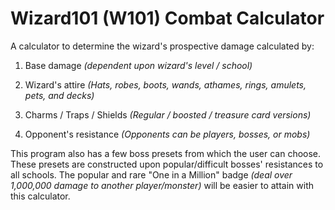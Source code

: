 # Wizard101 (W101) Combat Calculator

A calculator to determine the wizard's prospective damage calculated by:

1) Base damage *(dependent upon wizard's level / school)*

2) Wizard's attire *(Hats, robes, boots, wands, athames, rings, amulets, pets, and decks)*

3) Charms / Traps / Shields *(Regular / boosted / treasure card versions)*

4) Opponent's resistance *(Opponents can be players, bosses, or mobs)*

This program also has a few boss presets from which the user can choose. These presets are constructed upon popular/difficult bosses' resistances to all schools. The popular and rare "One in a Million" badge *(deal over 1,000,000 damage to another player/monster)* will be easier to attain with this calculator.
